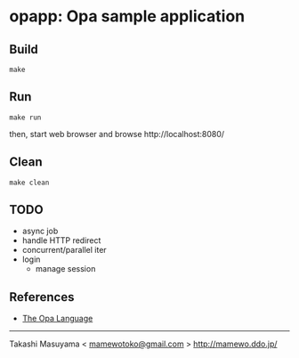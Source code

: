 opapp: Opa sample application
=============================

Build
-----

    make

Run
----

    make run

then, start web browser and browse
http://localhost:8080/

Clean
-----

    make clean


TODO
----
* async job
* handle HTTP redirect
* concurrent/parallel iter
* login
  * manage session

References
----------

* [The Opa Language](http://opalang.org/)

---
Takashi Masuyama < mamewotoko@gmail.com >
http://mamewo.ddo.jp/
